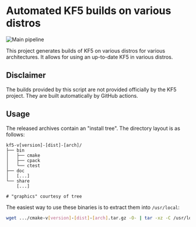 # Automated KF5 builds on various distros

![Main pipeline](https://github.com/TheAssassin/prebuilt-kf5/workflows/Main%20pipeline/badge.svg)

This project generates builds of KF5 on various distros for various architectures. It allows for using an up-to-date KF5 in various distros.


## Disclaimer

The builds provided by this script are not provided officially by the KF5 project. They are built automatically by GitHub actions.


## Usage

The released archives contain an "install tree". The directory layout is as follows:

```
kf5-v[version]-[dist]-[arch]/
├── bin
│   ├── cmake
│   ├── cpack
│   └── ctest
├── doc
│   [...]
└── share
    [...]

# "graphics" courtesy of tree
```

The easiest way to use these binaries is to extract them into `/usr/local`:

```sh
wget .../cmake-v[version]-[dist]-[arch].tar.gz -O- | tar -xz -C /usr/local --strip-components=1
```
